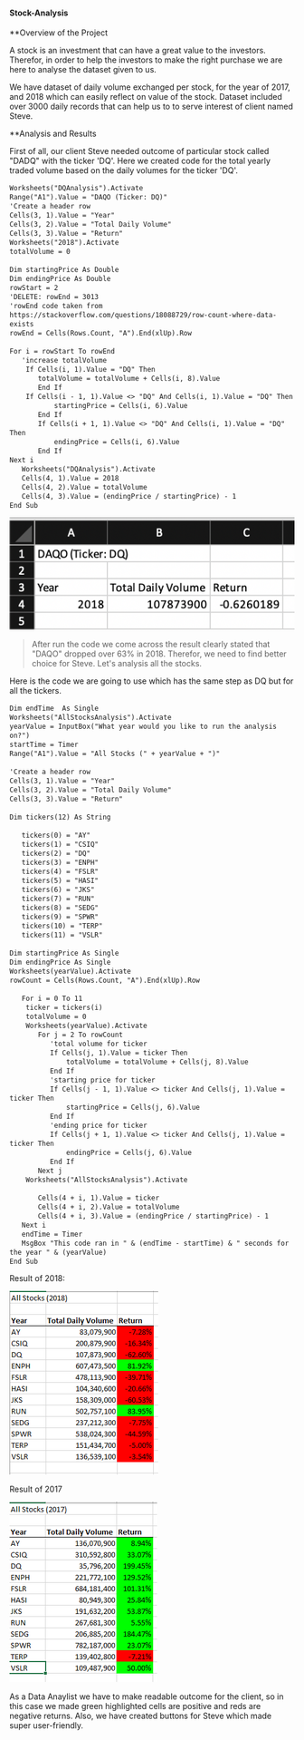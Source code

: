 #### Stock-Analysis

**Overview of the Project

A stock is an investment that can have a great value to the investors. Therefor, in order to help the investors to make the right purchase we are here to analyse the dataset given to us. 

We have dataset of daily volume exchanged per stock, for the year of 2017, and 2018 which can easily reflect on value of the stock. Dataset included over 3000 daily records that can help us to to serve interest of client named Steve.

**Analysis and Results

First of all, our client Steve needed outcome of particular stock called "DADQ" with the ticker 'DQ'.
Here we created code for the total yearly traded volume based on the daily volumes for the ticker 'DQ'.
 
```Sub DQAnalysis()
Worksheets("DQAnalysis").Activate
Range("A1").Value = "DAQO (Ticker: DQ)"
'Create a header row
Cells(3, 1).Value = "Year"
Cells(3, 2).Value = "Total Daily Volume"
Cells(3, 3).Value = "Return"  
Worksheets("2018").Activate
totalVolume = 0

Dim startingPrice As Double
Dim endingPrice As Double
rowStart = 2
'DELETE: rowEnd = 3013
'rowEnd code taken from https://stackoverflow.com/questions/18088729/row-count-where-data-exists
rowEnd = Cells(Rows.Count, "A").End(xlUp).Row

For i = rowStart To rowEnd
   'increase totalVolume
    If Cells(i, 1).Value = "DQ" Then
       totalVolume = totalVolume + Cells(i, 8).Value
       End If
    If Cells(i - 1, 1).Value <> "DQ" And Cells(i, 1).Value = "DQ" Then
           startingPrice = Cells(i, 6).Value
       End If
       If Cells(i + 1, 1).Value <> "DQ" And Cells(i, 1).Value = "DQ" Then
           endingPrice = Cells(i, 6).Value
       End If
Next i
   Worksheets("DQAnalysis").Activate
   Cells(4, 1).Value = 2018
   Cells(4, 2).Value = totalVolume
   Cells(4, 3).Value = (endingPrice / startingPrice) - 1
End Sub
```
![](DAQO.png)

> After run the code we come across the result clearly stated that "DAQO" dropped over 63% in 2018. Therefor, we need to find better choice for Steve. Let's analysis all the stocks.

Here is the code we are going to use which has the same step as DQ but for all the tickers.

```Dim startTime As Single
Dim endTime  As Single
Worksheets("AllStocksAnalysis").Activate
yearValue = InputBox("What year would you like to run the analysis on?")
startTime = Timer
Range("A1").Value = "All Stocks (" + yearValue + ")"

'Create a header row
Cells(3, 1).Value = "Year"
Cells(3, 2).Value = "Total Daily Volume"
Cells(3, 3).Value = "Return"

Dim tickers(12) As String

   tickers(0) = "AY"
   tickers(1) = "CSIQ"
   tickers(2) = "DQ"
   tickers(3) = "ENPH"
   tickers(4) = "FSLR"
   tickers(5) = "HASI"
   tickers(6) = "JKS"
   tickers(7) = "RUN"
   tickers(8) = "SEDG"
   tickers(9) = "SPWR"
   tickers(10) = "TERP"
   tickers(11) = "VSLR"
   
Dim startingPrice As Single
Dim endingPrice As Single
Worksheets(yearValue).Activate
rowCount = Cells(Rows.Count, "A").End(xlUp).Row
   
   For i = 0 To 11
    ticker = tickers(i)
    totalVolume = 0   
    Worksheets(yearValue).Activate
       For j = 2 To rowCount
          'total volume for ticker
          If Cells(j, 1).Value = ticker Then
              totalVolume = totalVolume + Cells(j, 8).Value
          End If
          'starting price for ticker
          If Cells(j - 1, 1).Value <> ticker And Cells(j, 1).Value = ticker Then
              startingPrice = Cells(j, 6).Value
          End If
          'ending price for ticker
          If Cells(j + 1, 1).Value <> ticker And Cells(j, 1).Value = ticker Then
              endingPrice = Cells(j, 6).Value
          End If
       Next j
    Worksheets("AllStocksAnalysis").Activate
       
       Cells(4 + i, 1).Value = ticker
       Cells(4 + i, 2).Value = totalVolume
       Cells(4 + i, 3).Value = (endingPrice / startingPrice) - 1
   Next i
   endTime = Timer
   MsgBox "This code ran in " & (endTime - startTime) & " seconds for the year " & (yearValue) 
End Sub 
```
Result of 2018:

![](VBA_Challenge_2018.png)


Result of 2017

![](VBA_Challenge_2017.png)

As a Data Anaylist we have to make readable outcome for the client, so in this case we made green highlighted cells are positive and reds are negative returns. Also, we have created buttons for Steve which made super user-friendly. 







